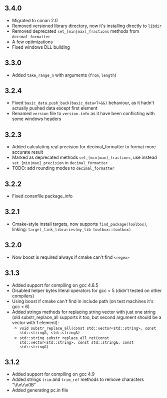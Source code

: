 ## 3.4.0

- Migrated to conan 2.0
- Removed versioned library directory, now it's installing directly to `libdir`
- Removed deprecated `set_[min|max]_fractions` methods from `decimal_formatter`
- A few optimizations
- Fixed windows DLL building

## 3.3.0

- Added `take_range_n` with arguments (`from`, `length`)

## 3.2.4

- Fixed `basic_data.push_back(basic_data<T>&&)` behaviour, as it hadn't actually pushed data except first element
- Renamed `version` file to `version.info` as it have been conflicting with some windows headers

## 3.2.3

- Added calculating real precision for decimal_formatter to format more accurate result
- Marked as deprecated methods `set_[min|max]_fractions`, use instead `set_[min|max]_precision` in `decimal_formatter`
- TODO: add rounding modes to `decimal_formatter`

## 3.2.2

- Fixed conanfile package_info

## 3.2.1

- Cmake-style install targets, now supports `find_package(Toolbox)`,
  linking: `target_link_libraries(my_lib toolbox::toolbox)`

## 3.2.0

- Now boost is required always if cmake can't find `<regex>`

## 3.1.3
- Added support for compiling on gcc 4.8.5
- Disabled helper bytes literal operators for gcc < 5 (didn't tested on other compilers)
- Using boost if cmake can't find <regex> in include path (on test machines it's gcc < 6)
- Added strings methods for replacing string vector with just one string (old substr_replace_all supports it too, but second argument should be a vector with 1 element):
    - `void substr_replace_all(const std::vector<std::string>, const std::string&, std::string&)`
    - `std::string substr_replace_all_ret(const std::vector<std::string>, const std::string&, const std::string&)`

## 3.1.2
- Added support for compiling on gcc 4.9
- Added strings `trim` and `trim_ref` methods to remove characters "\t\n\r\x0B"
- Added generating pc.in file
